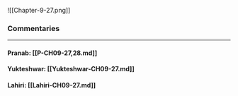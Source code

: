 ![[Chapter-9-27.png]]

### Commentaries

---

#### Pranab: [[P-CH09-27,28.md]]

#### Yukteshwar: [[Yukteshwar-CH09-27.md]]

#### Lahiri: [[Lahiri-CH09-27.md]]
